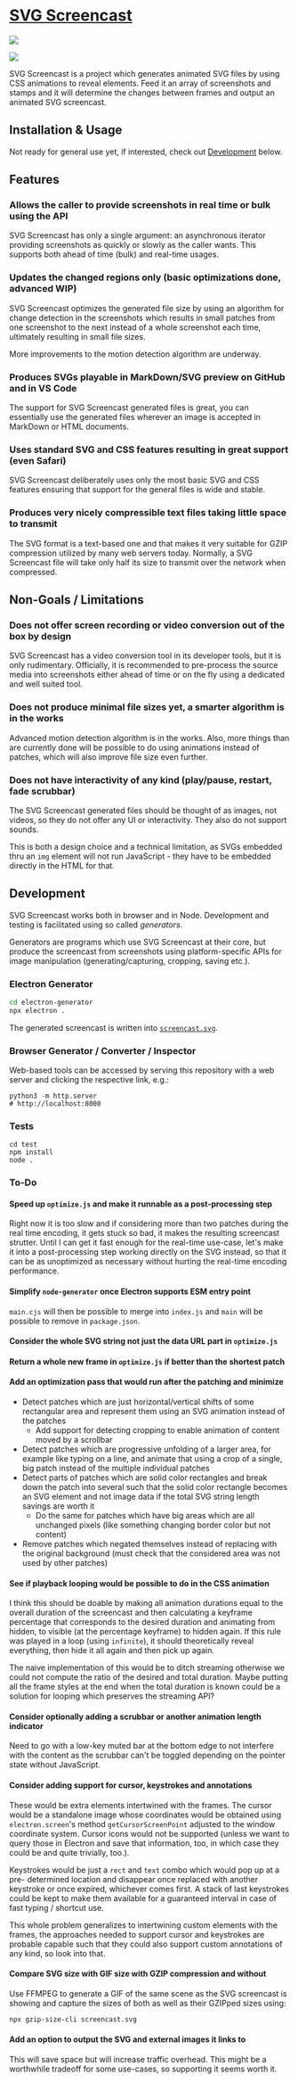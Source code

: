 # [SVG Screencast](https://tomashubelbauer.github.io/svg-screencast)

![](https://github.com/tomashubelbauer/svg-screencast/actions/workflows/test.yml/badge.svg)

![](screencast.svg)

SVG Screencast is a project which generates animated SVG files by using CSS
animations to reveal elements. Feed it an array of screenshots and stamps and it
will determine the changes between frames and output an animated SVG screencast.

## Installation & Usage

Not ready for general use yet, if interested, check out [Development] below.

[Development]: #development

## Features

### Allows the caller to provide screenshots in real time or bulk using the API

SVG Screencast has only a single argument: an asynchronous iterator providing
screenshots as quickly or slowly as the caller wants. This supports both ahead
of time (bulk) and real-time usages.

### Updates the changed regions only (basic optimizations done, advanced WIP)

SVG Screencast optimizes the generated file size by using an algorithm for
change detection in the screenshots which results in small patches from one
screenshot to the next instead of a whole screenshot each time, ultimately
resulting in small file sizes.

More improvements to the motion detection algorithm are underway.

### Produces SVGs playable in MarkDown/SVG preview on GitHub and in VS Code

The support for SVG Screencast generated files is great, you can essentially use
the generated files wherever an image is accepted in MarkDown or HTML documents.

### Uses standard SVG and CSS features resulting in great support (even Safari)

SVG Screencast deliberately uses only the most basic SVG and CSS features
ensuring that support for the general files is wide and stable.

### Produces very nicely compressible text files taking little space to transmit

The SVG format is a text-based one and that makes it very suitable for GZIP
compression utilized by many web servers today. Normally, a SVG Screencast file
will take only half its size to transmit over the network when compressed.

## Non-Goals / Limitations

### Does not offer screen recording or video conversion out of the box by design

SVG Screencast has a video conversion tool in its developer tools, but it is
only rudimentary. Officially, it is recommended to pre-process the source media
into screenshots either ahead of time or on the fly using a dedicated and well
suited tool.

### Does not produce minimal file sizes yet, a smarter algorithm is in the works

Advanced motion detection algorithm is in the works. Also, more things than are
currently done will be possible to do using animations instead of patches, which
will also improve file size even further.

### Does not have interactivity of any kind (play/pause, restart, fade scrubbar)

The SVG Screencast generated files should be thought of as images, not videos,
so they do not offer any UI or interactivity. They also do not support sounds.

This is both a design choice and a technical limitation, as SVGs embedded thru
an `img` element will not run JavaScript - they have to be embedded directly in
the HTML for that.

## Development

SVG Screencast works both in browser and in Node. Development and testing is
facilitated using so called *generators*.

Generators are programs which use SVG Screencast at their core, but produce the
screencast from screenshots using platform-specific APIs for image manipulation
(generating/capturing, cropping, saving etc.).

### Electron Generator

```sh
cd electron-generator
npx electron .
```

The generated screencast is written into [`screencast.svg`](screencast.svg).

### Browser Generator / Converter / Inspector

Web-based tools can be accessed by serving this repository with a web server and
clicking the respective link, e.g.:

```
python3 -m http.server
# http://localhost:8000
```

### Tests

```
cd test
npm install
node .
```

### To-Do

#### Speed up `optimize.js` and make it runnable as a post-processing step

Right now it is too slow and if considering more than two patches during the
real time encoding, it gets stuck so bad, it makes the resulting screencast
strutter. Until I can get it fast enough for the real-time use-case, let's
make it into a post-processing step working directly on the SVG instead, so
that it can be as unoptimized as necessary without hurting the real-time
encoding performance.

#### Simplify `node-generator` once Electron supports ESM entry point

`main.cjs` will then be possible to merge into `index.js` and `main` will be
possible to remove in `package.json`.

#### Consider the whole SVG string not just the data URL part in `optimize.js`

#### Return a whole new frame in `optimize.js` if better than the shortest patch

#### Add an optimization pass that would run after the patching and minimize

- Detect patches which are just horizontal/vertical shifts of some rectangular
  area and represent them using an SVG animation instead of the patches
  - Add support for detecting cropping to enable animation of content moved by
    a scrollbar
- Detect patches which are progressive unfolding of a larger area, for example
  like typing on a line, and animate that using a crop of a single, big patch
  instead of the multiple individual patches
- Detect parts of patches which are solid color rectangles and break down the
  patch into several such that the solid color rectangle becomes an SVG element
  and not image data if the total SVG string length savings are worth it
  - Do the same for patches which have big areas which are all unchanged pixels
    (like something changing border color but not content)
- Remove patches which negated themselves instead of replacing with the original
  background (must check that the considered area was not used by other patches)

#### See if playback looping would be possible to do in the CSS animation

I think this should be doable by making all animation durations equal to the
overall duration of the screencast and then calculating a keyframe percentage
that corresponds to the desired duration and animating from hidden, to visible
(at the percentage keyframe) to hidden again. If this rule was played in a loop
(using `infinite`), it should theoretically reveal everything, then hide it all
again and then pick up again.

The naive implementation of this would be to ditch streaming otherwise we could
not compute the ratio of the desired and total duration. Maybe putting all the
frame styles at the end when the total duration is known could be a solution for
looping which preserves the streaming API?

#### Consider optionally adding a scrubbar or another animation length indicator

Need to go with a low-key muted bar at the bottom edge to not interfere with the
content as the scrubbar can't be toggled depending on the pointer state without
JavaScript.

#### Consider adding support for cursor, keystrokes and annotations

These would be extra elements intertwined with the frames. The cursor would be a
standalone image whose coordinates would be obtained using `electron.screen`'s
method `getCursorScreenPoint` adjusted to the window coordinate system. Cursor
icons would not be supported (unless we want to query those in Electron and save
that information, too, in which case they could be and quite trivially, too.).

Keystrokes would be just a `rect` and `text` combo which would pop up at a pre-
determined location and disappear once replaced with another keystroke or once
expired, whichever comes first. A stack of last keystrokes could be kept to make
them available for a guaranteed interval in case of fast typing / shortcut use.

This whole problem generalizes to intertwining custom elements with the frames,
the approaches needed to support cursor and keystrokes are probable capable such
that they could also support custom annotations of any kind, so look into that.

#### Compare SVG size with GIF size with GZIP compression and without

Use FFMPEG to generate a GIF of the same scene as the SVG screencast is showing
and capture the sizes of both as well as their GZIPped sizes using:

```sh
npx gzip-size-cli screencast.svg
```

#### Add an option to output the SVG and external images it links to

This will save space but will increase traffic overhead. This might be a
worthwhile tradeoff for some use-cases, so supporting it seems worth it.
